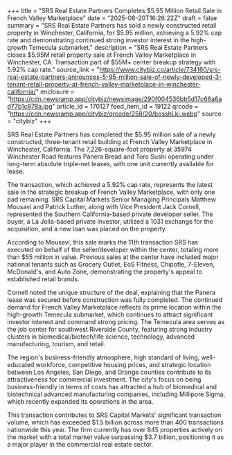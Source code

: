 +++
title = "SRS Real Estate Partners Completes $5.95 Million Retail Sale in French Valley Marketplace"
date = "2025-08-20T16:26:22Z"
draft = false
summary = "SRS Real Estate Partners has sold a newly constructed retail property in Winchester, California, for $5.95 million, achieving a 5.92% cap rate and demonstrating continued strong investor interest in the high-growth Temecula submarket."
description = "SRS Real Estate Partners closes $5.95M retail property sale at French Valley Marketplace in Winchester, CA. Transaction part of $55M+ center breakup strategy with 5.92% cap rate."
source_link = "https://www.citybiz.co/article/734160/srs-real-estate-partners-announces-5-95-million-sale-of-newly-developed-3-tenant-retail-property-at-french-valley-marketplace-in-winchester-california/"
enclosure = "https://cdn.newsramp.app/citybiz/newsimage/290f004536bb5d17c66a6ad77b1c878a.jpg"
article_id = 170127
feed_item_id = 19122
qrcode = "https://cdn.newsramp.app/citybiz/qrcode/258/20/bosshLki.webp"
source = "citybiz"
+++

<p>SRS Real Estate Partners has completed the $5.95 million sale of a newly constructed, three-tenant retail building at French Valley Marketplace in Winchester, California. The 7,226-square-foot property at 35974 Winchester Road features Panera Bread and Toro Sushi operating under long-term absolute triple-net leases, with one unit currently available for lease.</p><p>The transaction, which achieved a 5.92% cap rate, represents the latest sale in the strategic breakup of French Valley Marketplace, with only one pad remaining. SRS Capital Markets Senior Managing Principals Matthew Mousavi and Patrick Luther, along with Vice President Jack Cornell, represented the Southern California-based private developer seller. The buyer, a La Jolla-based private investor, utilized a 1031 exchange for the acquisition, and a new loan was placed on the property.</p><p>According to Mousavi, this sale marks the 11th transaction SRS has executed on behalf of the seller/developer within the center, totaling more than $55 million in value. Previous sales at the center have included major national tenants such as Grocery Outlet, EoS Fitness, Chipotle, 7-Eleven, McDonald's, and Auto Zone, demonstrating the property's appeal to established retail brands.</p><p>Cornell noted the unique structure of the deal, explaining that the Panera lease was secured before construction was fully completed. The continued demand for French Valley Marketplace reflects its prime location within the high-growth Temecula submarket, which continues to attract significant investor interest and command strong pricing. The Temecula area serves as the job center for southwest Riverside County, featuring strong industry clusters in biomedical/biotech/life science, technology, advanced manufacturing, tourism, and retail.</p><p>The region's business-friendly atmosphere, high standard of living, well-educated workforce, competitive housing prices, and strategic location between Los Angeles, San Diego, and Orange counties contribute to its attractiveness for commercial investment. The city's focus on being business-friendly in terms of costs has attracted a hub of biomedical and biotechnical advanced manufacturing companies, including Millipore Sigma, which recently expanded its operations in the area.</p><p>This transaction contributes to SRS Capital Markets' significant transaction volume, which has exceeded $1.5 billion across more than 400 transactions nationwide this year. The firm currently has over 845 properties actively on the market with a total market value surpassing $3.7 billion, positioning it as a major player in the commercial real estate sector.</p>